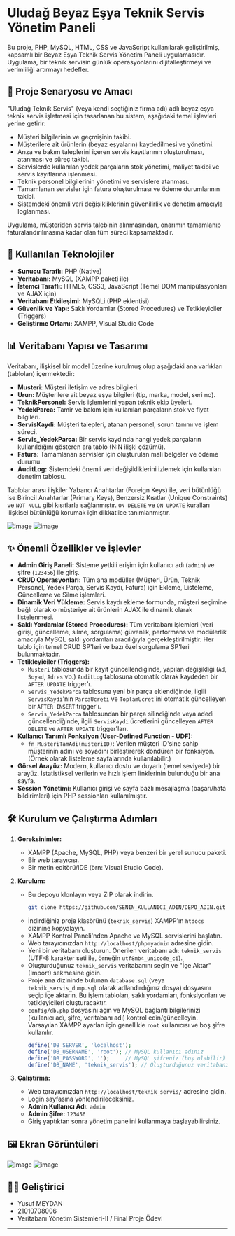 # Uludağ Beyaz Eşya Teknik Servis Yönetim Paneli

Bu proje, PHP, MySQL, HTML, CSS ve JavaScript kullanılarak geliştirilmiş, kapsamlı bir Beyaz Eşya Teknik Servis Yönetim Paneli uygulamasıdır. Uygulama, bir teknik servisin günlük operasyonlarını dijitalleştirmeyi ve verimliliği artırmayı hedefler.

## 📜 Proje Senaryosu ve Amacı

"Uludağ Teknik Servis" (veya kendi seçtiğiniz firma adı) adlı beyaz eşya teknik servis işletmesi için tasarlanan bu sistem, aşağıdaki temel işlevleri yerine getirir:
*   Müşteri bilgilerinin ve geçmişinin takibi.
*   Müşterilere ait ürünlerin (beyaz eşyaların) kaydedilmesi ve yönetimi.
*   Arıza ve bakım taleplerini içeren servis kayıtlarının oluşturulması, atanması ve süreç takibi.
*   Servislerde kullanılan yedek parçaların stok yönetimi, maliyet takibi ve servis kayıtlarına işlenmesi.
*   Teknik personel bilgilerinin yönetimi ve servislere atanması.
*   Tamamlanan servisler için fatura oluşturulması ve ödeme durumlarının takibi.
*   Sistemdeki önemli veri değişikliklerinin güvenilirlik ve denetim amacıyla loglanması.

Uygulama, müşteriden servis talebinin alınmasından, onarımın tamamlanıp faturalandırılmasına kadar olan tüm süreci kapsamaktadır.

## 🚀 Kullanılan Teknolojiler

*   **Sunucu Taraflı:** PHP (Native)
*   **Veritabanı:** MySQL (XAMPP paketi ile)
*   **İstemci Taraflı:** HTML5, CSS3, JavaScript (Temel DOM manipülasyonları ve AJAX için)
*   **Veritabanı Etkileşimi:** MySQLi (PHP eklentisi)
*   **Güvenlik ve Yapı:** Saklı Yordamlar (Stored Procedures) ve Tetikleyiciler (Triggers)
*   **Geliştirme Ortamı:** XAMPP, Visual Studio Code

## 📊 Veritabanı Yapısı ve Tasarımı

Veritabanı, ilişkisel bir model üzerine kurulmuş olup aşağıdaki ana varlıkları (tabloları) içermektedir:

*   **Musteri:** Müşteri iletişim ve adres bilgileri.
*   **Urun:** Müşterilere ait beyaz eşya bilgileri (tip, marka, model, seri no).
*   **TeknikPersonel:** Servis işlemlerini yapan teknik ekip üyeleri.
*   **YedekParca:** Tamir ve bakım için kullanılan parçaların stok ve fiyat bilgileri.
*   **ServisKaydi:** Müşteri talepleri, atanan personel, sorun tanımı ve işlem süreci.
*   **Servis_YedekParca:** Bir servis kaydında hangi yedek parçaların kullanıldığını gösteren ara tablo (N:N ilişki çözümü).
*   **Fatura:** Tamamlanan servisler için oluşturulan mali belgeler ve ödeme durumu.
*   **AuditLog:** Sistemdeki önemli veri değişikliklerini izlemek için kullanılan denetim tablosu.

Tablolar arası ilişkiler Yabancı Anahtarlar (Foreign Keys) ile, veri bütünlüğü ise Birincil Anahtarlar (Primary Keys), Benzersiz Kısıtlar (Unique Constraints) ve `NOT NULL` gibi kısıtlarla sağlanmıştır. `ON DELETE` ve `ON UPDATE` kuralları ilişkisel bütünlüğü korumak için dikkatlice tanımlanmıştır.


![image](https://github.com/user-attachments/assets/707bccef-dcd3-4209-893d-353d15978038)
![image](https://github.com/user-attachments/assets/29443441-338d-493b-9557-baad9de651ea)




## ✨ Önemli Özellikler ve İşlevler

*   **Admin Giriş Paneli:** Sisteme yetkili erişim için kullanıcı adı (`admin`) ve şifre (`123456`) ile giriş.
*   **CRUD Operasyonları:** Tüm ana modüller (Müşteri, Ürün, Teknik Personel, Yedek Parça, Servis Kaydı, Fatura) için Ekleme, Listeleme, Güncelleme ve Silme işlemleri.
*   **Dinamik Veri Yükleme:** Servis kaydı ekleme formunda, müşteri seçimine bağlı olarak o müşteriye ait ürünlerin AJAX ile dinamik olarak listelenmesi.
*   **Saklı Yordamlar (Stored Procedures):** Tüm veritabanı işlemleri (veri girişi, güncelleme, silme, sorgulama) güvenlik, performans ve modülerlik amacıyla MySQL saklı yordamları aracılığıyla gerçekleştirilmiştir. Her tablo için temel CRUD SP'leri ve bazı özel sorgulama SP'leri bulunmaktadır.
*   **Tetikleyiciler (Triggers):**
    *   `Musteri` tablosunda bir kayıt güncellendiğinde, yapılan değişikliği (`Ad`, `Soyad`, `Adres` vb.) `AuditLog` tablosuna otomatik olarak kaydeden bir `AFTER UPDATE` trigger'ı.
    *   `Servis_YedekParca` tablosuna yeni bir parça eklendiğinde, ilgili `ServisKaydi`'nın `ParcaUcreti` ve `ToplamUcret`'ini otomatik güncelleyen bir `AFTER INSERT` trigger'ı.
    *   `Servis_YedekParca` tablosundan bir parça silindiğinde veya adedi güncellendiğinde, ilgili `ServisKaydi` ücretlerini güncelleyen `AFTER DELETE` ve `AFTER UPDATE` trigger'ları.
*   **Kullanıcı Tanımlı Fonksiyon (User-Defined Function - UDF):**
    *   `fn_MusteriTamAdi(musteriID)`: Verilen müşteri ID'sine sahip müşterinin adını ve soyadını birleştirerek döndüren bir fonksiyon. (Örnek olarak listeleme sayfalarında kullanılabilir.)
*   **Görsel Arayüz:** Modern, kullanıcı dostu ve duyarlı (temel seviyede) bir arayüz. İstatistiksel verilerin ve hızlı işlem linklerinin bulunduğu bir ana sayfa.
*   **Session Yönetimi:** Kullanıcı girişi ve sayfa bazlı mesajlaşma (başarı/hata bildirimleri) için PHP sessionları kullanılmıştır.

## 🛠️ Kurulum ve Çalıştırma Adımları

1.  **Gereksinimler:**
    *   XAMPP (Apache, MySQL, PHP) veya benzeri bir yerel sunucu paketi.
    *   Bir web tarayıcısı.
    *   Bir metin editörü/IDE (örn: Visual Studio Code).

2.  **Kurulum:**
    *   Bu depoyu klonlayın veya ZIP olarak indirin.
        ```bash
        git clone https://github.com/SENIN_KULLANICI_ADIN/DEPO_ADIN.git
        ```
    *   İndirdiğiniz proje klasörünü (`teknik_servis`) XAMPP'ın `htdocs` dizinine kopyalayın.
    *   XAMPP Kontrol Paneli'nden Apache ve MySQL servislerini başlatın.
    *   Web tarayıcınızdan `http://localhost/phpmyadmin` adresine gidin.
    *   Yeni bir veritabanı oluşturun. Önerilen veritabanı adı: `teknik_servis` (UTF-8 karakter seti ile, örneğin `utf8mb4_unicode_ci`).
    *   Oluşturduğunuz `teknik_servis` veritabanını seçin ve "İçe Aktar" (Import) sekmesine gidin.
    *   Proje ana dizininde bulunan `database.sql` (veya `teknik_servis_dump.sql` olarak adlandırdığınız dosya) dosyasını seçip içe aktarın. Bu işlem tabloları, saklı yordamları, fonksiyonları ve tetikleyicileri oluşturacaktır.
    *   `config/db.php` dosyasını açın ve MySQL bağlantı bilgilerinizi (kullanıcı adı, şifre, veritabanı adı) kontrol edin/güncelleyin. Varsayılan XAMPP ayarları için genellikle `root` kullanıcısı ve boş şifre kullanılır.
        ```php
        define('DB_SERVER', 'localhost');
        define('DB_USERNAME', 'root'); // MySQL kullanıcı adınız
        define('DB_PASSWORD', '');     // MySQL şifreniz (boş olabilir)
        define('DB_NAME', 'teknik_servis'); // Oluşturduğunuz veritabanı adı
        ```

3.  **Çalıştırma:**
    *   Web tarayıcınızdan `http://localhost/teknik_servis/` adresine gidin.
    *   Login sayfasına yönlendirileceksiniz.
    *   **Admin Kullanıcı Adı:** `admin`
    *   **Admin Şifre:** `123456`
    *   Giriş yaptıktan sonra yönetim panelini kullanmaya başlayabilirsiniz.

## 🖼️ Ekran Görüntüleri

![image](https://github.com/user-attachments/assets/cfd85962-a5a1-415f-b525-e51d1002419b)
![image](https://github.com/user-attachments/assets/d65662e2-3ceb-4a26-9427-d0e27ad2c95f)



## 👨‍💻 Geliştirici

*   Yusuf MEYDAN
*   21010708006
*   Veritabanı Yönetim Sistemleri-II  / Final Proje Ödevi

---
